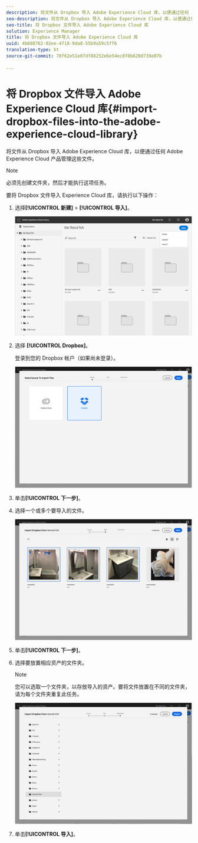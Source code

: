 ```yaml
---
description: 将文件从 Dropbox 导入 Adobe Experience Cloud 库，以便通过任何 Adobe Experience Cloud 产品管理这些文件。
seo-description: 将文件从 Dropbox 导入 Adobe Experience Cloud 库，以便通过任何 Adobe Experience Cloud 产品管理这些文件。
seo-title: 将 Dropbox 文件导入 Adobe Experience Cloud 库
solution: Experience Manager
title: 将 Dropbox 文件导入 Adobe Experience Cloud 库
uuid: 4b688762-02ee-4718-9da8-55b9a59c5ff6
translation-type: ht
source-git-commit: 78f62e51e07df88252e6e54ec8f0b620d739e07b

---
```



# 将 Dropbox 文件导入 Adobe Experience Cloud 库{#import-dropbox-files-into-the-adobe-experience-cloud-library}

将文件从 Dropbox 导入 Adobe Experience Cloud 库，以便通过任何 Adobe Experience Cloud 产品管理这些文件。

>[!NOTE]
>
>必须先创建文件夹，然后才能执行这项任务。

要将 Dropbox 文件导入 Experience Cloud 库，请执行以下操作：

1. 选择&#x200B;**[!UICONTROL 新建]** &gt; **[!UICONTROL 导入]**。

   ![](assets/library_new_folder_upload.png)

1. 选择 **[!UICONTROL Dropbox]**。

   登录到您的 Dropbox 帐户（如果尚未登录）。

   ![](assets/library_import_db.png)

1. 单击&#x200B;**[!UICONTROL 下一步]**。
1. 选择一个或多个要导入的文件。

   ![](assets/library_import_db_files_selected.png)

1. 单击&#x200B;**[!UICONTROL 下一步]**。
1. 选择要放置相应资产的文件夹。

   >[!NOTE]
   >
   >您可以选取一个文件夹，以存放导入的资产。要将文件放置在不同的文件夹，请为每个文件夹重复此任务。

   ![](assets/library_import_db_folder_select.png)

1. 单击&#x200B;**[!UICONTROL 导入]**。

